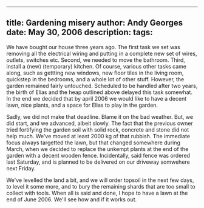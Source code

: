 -----
title:  Gardening misery
author: Andy Georges
date: May 30, 2006
description: 
tags: 
-----







We have bought our house three years ago. The first task we set was
removing all the electrical wiring and putting in a complete new set of
wires, outlets, switches etc. Second, we needed to move the bathroom.
Third, install a (new) (temporary) kitchen. Of course, various other
tasks came along, such as gettting new windows, new floor tiles in the
living room, quickstep in the bedrooms, and a whole lot of other stuff.
However, the garden remained fairly untouched. Scheduled to be handled
after two years, the birth of Elias and the heap outlined above delayed
this task somewhat. In the end we decided that by april 2006 we would
like to have a decent lawn, nice plants, and a space for Elias to play
in the garden.


Sadly, we did not make that deadline. Blame it on the bad weather. But,
we did start, and we advanced, albeit slowly. The fact that the previous
owner tried fortifying the garden soil with solid rock, concrete and
stone did not help much. We've moved at least 2000 kg of that rubbish.
The immediate focus always targetted the lawn, but that changed
somewhere during March, when we decided to replace the unkempt plants at
the end of the garden with a decent wooden fence. Incidentally, said
fence was ordered last Saturday, and is planned to be delivered on our
driveway somwehere next Friday.


We've levelled the land a bit, and we will order topsoil in the next few
days, to level it some more, and to bury the remaining shards that are
too small to collect with tools. When all is said and done, I hope to
have a lawn at the end of June 2006. We'll see how and if it works out.




